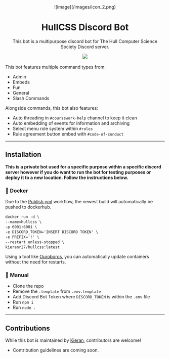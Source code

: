 <center>
![image](/images/icon_2.png)

# HullCSS Discord Bot

This bot is a multipurpose discord bot for The Hull Computer Science Society Discord server. 

<img src="https://img.shields.io/badge/discord.js-v13-7354F6?logo=discord&logoColor=white&style=flat-square" />

</center>

This bot features multiple command types from:
* Admin
* Embeds
* Fun
* General
* Slash Commands

Alongside commands, this bot also features:
* Auto threading in `#coursework-help` channel to keep it clean
* Auto embedding of events for information and archiving
* Select menu role system within `#roles`
* Rule agreement button embed with `#code-of-conduct`

---
## Installation 
**This is a private bot used for a specific purpose within a specific discord server however if you do want to run the bot for testing purposes or deploy it to a new location. Follow the instructions below.** 

### 🐋 Docker 
Due to the [Publish.yml](.github/workflows/publish.yml) workflow, the newest build will automatically be pushed to dockerhub.

```docker
docker run -d \
--name=hullcss \
-p 6001:6001 \
-e DISCORD_TOKEN='INSERT DISCORD TOKEN' \
-e PREFIX='!' \
--restart unless-stopped \
kieranr27/hullcss:latest
```

Using a tool like [Ouroboros](https://github.com/pyouroboros/ouroboros), you can automatically update containers without the need for restarts.

### 👷 Manual
- Clone the repo 
- Remove the `.template` from `.env.template`
- Add Discord Bot Token where `DISCORD_TOKEN` is within the `.env` file 
- Run `npm i`
- Run `node .`

---
## Contributions
While this bot is maintained by [Kieran](https://github.com/KieranRobson), contributors are welcome! 
- Contribution guidelines are coming soon.